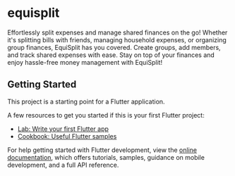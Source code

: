 # equisplit

Effortlessly split expenses and manage shared finances on the go! Whether it's splitting bills with friends, managing household expenses, or organizing group finances, EquiSplit has you covered. Create groups, add members, and track shared expenses with ease. Stay on top of your finances and enjoy hassle-free money management with EquiSplit!

## Getting Started

This project is a starting point for a Flutter application.

A few resources to get you started if this is your first Flutter project:

- [Lab: Write your first Flutter app](https://docs.flutter.dev/get-started/codelab)
- [Cookbook: Useful Flutter samples](https://docs.flutter.dev/cookbook)

For help getting started with Flutter development, view the
[online documentation](https://docs.flutter.dev/), which offers tutorials,
samples, guidance on mobile development, and a full API reference.
